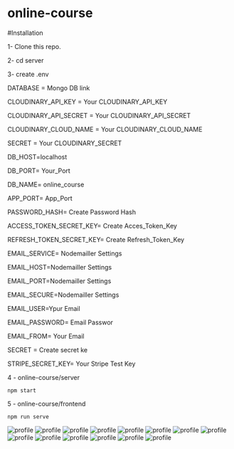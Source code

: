 # online-course

#Installation

1- Clone this repo.

2- cd server

3- create .env

  DATABASE = Mongo DB link

  CLOUDINARY_API_KEY = Your CLOUDINARY_API_KEY

  CLOUDINARY_API_SECRET = Your CLOUDINARY_API_SECRET

  CLOUDINARY_CLOUD_NAME = Your CLOUDINARY_CLOUD_NAME

  SECRET = Your CLOUDINARY_SECRET

  DB_HOST=localhost

  DB_PORT= Your_Port

  DB_NAME= online_course

  APP_PORT= App_Port

  PASSWORD_HASH= Create Password Hash

  ACCESS_TOKEN_SECRET_KEY= Create Acces_Token_Key

  REFRESH_TOKEN_SECRET_KEY= Create Refresh_Token_Key

  EMAIL_SERVICE= Nodemailler Settings

  EMAIL_HOST=Nodemailler Settings

  EMAIL_PORT=Nodemailler Settings

  EMAIL_SECURE=Nodemailler Settings

  EMAIL_USER=Ypur Email

  EMAIL_PASSWORD= Email Passwor

  EMAIL_FROM= Your Email

  SECRET = Create secret ke

  STRIPE_SECRET_KEY= Your Stripe Test Key


4 - online-course/server


    npm start

5 - online-course/frontend

    npm run serve
    

![profile](https://github.com/nurovic/online-course/blob/main/image-files/1.PNG?raw=true)
![profile](https://github.com/nurovic/online-course/blob/main/image-files/2.PNG?raw=true)
![profile](https://github.com/nurovic/online-course/blob/main/image-files/3.png?raw=true)
![profile](https://github.com/nurovic/online-course/blob/main/image-files/4.PNG?raw=true)
![profile](https://github.com/nurovic/online-course/blob/main/image-files/5.PNG?raw=true)
![profile](https://github.com/nurovic/online-course/blob/main/image-files/6.PNG?raw=true)
![profile](https://github.com/nurovic/online-course/blob/main/image-files/7.PNG?raw=true)
![profile](https://github.com/nurovic/online-course/blob/main/image-files/8.PNG?raw=true)
![profile](https://github.com/nurovic/online-course/blob/main/image-files/9.PNG?raw=true)
![profile](https://github.com/nurovic/online-course/blob/main/image-files/10.PNG?raw=true)
![profile](https://github.com/nurovic/online-course/blob/main/image-files/11.PNG?raw=true)
![profile](https://github.com/nurovic/online-course/blob/main/image-files/12.PNG?raw=true)
![profile](https://github.com/nurovic/online-course/blob/main/image-files/13.PNG?raw=true)
![profile](https://github.com/nurovic/online-course/blob/main/image-files/14.PNG?raw=true)
